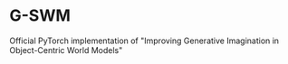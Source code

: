 # G-SWM
Official PyTorch implementation of "Improving Generative Imagination in Object-Centric World Models"
